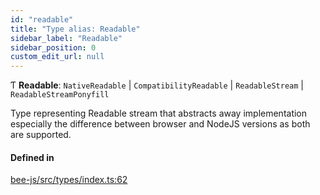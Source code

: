 ```yaml
---
id: "readable"
title: "Type alias: Readable"
sidebar_label: "Readable"
sidebar_position: 0
custom_edit_url: null
---
```


Ƭ **Readable**: `NativeReadable` \| `CompatibilityReadable` \| `ReadableStream` \| `ReadableStreamPonyfill`

Type representing Readable stream that abstracts away implementation especially the difference between
browser and NodeJS versions as both are supported.

#### Defined in

[bee-js/src/types/index.ts:62](https://github.com/ethersphere/bee-js/blob/5b112bf/src/types/index.ts#L62)
